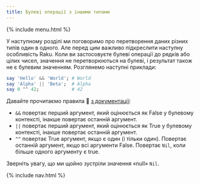 ```yaml
---
title: Булеві операції з іншими типами
---
```


{% include menu.html %}

У наступному розділі ми поговоримо про перетворення даних різних типів один в одного. Але перед цим важливо підкреслити наступну особливість Raku. Коли ви застосовуєте булеві операції до рядків або цілих чисел, значення не перетворюються на булеві, і результат також не є булевим значенням. Розглянемо наступні приклади:

```raku
say 'Hello' && 'World'; # World
say 'Alpha' || 'Beta';  # Alpha
say 0 ^^ 42;            # 42
```

Давайте прочитаємо правила 📖 [з документації](https://docs.raku.org/language/operators#Tight_AND_precedence):

* `&&` повертає перший аргумент, який оцінюється як False у булевому контексті, інакше повертає останній аргумент.
* `||` повертає перший аргумент, який оцінюється як True у булевому контексті, інакше повертає останній аргумент.
* `^^` повертає True аргумент, якщо є один (і тільки один). Повертає останній аргумент, якщо всі аргументи False. Повертає `Nil`, коли більше одного аргументу є true.

Зверніть увагу, що ми щойно зустріли значення «null» `Nil`.

{% include nav.html %}